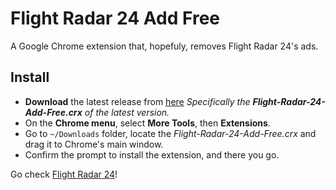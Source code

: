 # Flight Radar 24 Add Free

A Google Chrome extension that, hopefuly, removes Flight Radar 24's ads.

## Install

* __Download__ the latest release from [here](https://github.com/pedro2555/Flight-Radar-24-Add-Free/releases) _Specifically the __Flight-Radar-24-Add-Free.crx__ of the latest version._
* On the __Chrome menu__, select __More Tools__, then __Extensions__.
* Go to `~/Downloads` folder, locate the _Flight-Radar-24-Add-Free.crx_ and drag it to Chrome's main window.
* Confirm the prompt to install the extension, and there you go.

Go check [Flight Radar 24](https://www.flightradar24.com)!
